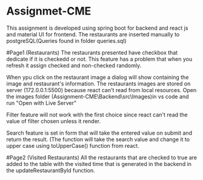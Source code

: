 # Assignmet-CME

This assignment is developed using spring boot for backend and react js and material UI for frontend.
The restaurants are inserted manually to postgreSQL(Queries found in folder queries.sql)

#Page1 (Restaurants)
The restaurants presented have checkbox that dedicate if it is checkedd or not.
This feature has a problem that when you refresh it assign checked and non-checked randomly.

When ypu click on the restaurant image a dialog will show containing the image and restaurant's information.
The restaurants images are stored on server (172.0.0.1:5500) because react can't read from local resources. Open the images folder (Assignment-CME\Backend\src\Images)in vs code and run "Open with Live Server"

Filter feature will not work with the first choice since react can't read the value of filter chosen unless it render.

Search feature is set in form that will take the entered value on submit and return the result. (The function will take the search value and change it to upper case using toUpperCase() function from react.

#Page2 (Visited Restaurants)
All the restaurants that are checked to true are added to the table with the visited time that is generated in the backend in the updateRestaurantById function.

